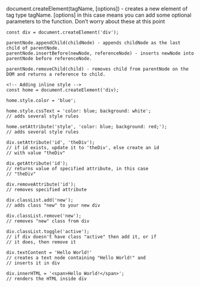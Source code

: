<!-- Element creation -->
document.createElement(tagName, [options]) - creates a new element of tag type tagName. [options] in this case means you can add some optional parameters to the function. Don’t worry about these at this point

    const div = document.createElement('div');

<!-- Append elements -->
    parentNode.appendChild(childNode) - appends childNode as the last child of parentNode.
    parentNode.insertBefore(newNode, referenceNode) - inserts newNode into parentNode before referenceNode.

<!-- Remove Elements -->
    parentNode.removeChild(child) - removes child from parentNode on the DOM and returns a reference to child.

<!-- Altering Elements -->
    <!-- Adding inline style -->
    const home = document.createElement('div);

    home.style.color = 'blue';

    home.style.cssText = 'color: blue; background: white';
    // adds several style rules

    home.setAttribute('style', 'color: blue; background: red;');
    // adds several style rules

<!-- Editing attributes -->
    div.setAttribute('id', 'theDiv');                              
    // if id exists, update it to 'theDiv', else create an id
    // with value "theDiv"

    div.getAttribute('id');                                        
    // returns value of specified attribute, in this case
    // "theDiv"

    div.removeAttribute('id');                                     
    // removes specified attribute

<!-- Working with classes -->
    div.classList.add('new');                                      
    // adds class "new" to your new div

    div.classList.remove('new');                                   
    // removes "new" class from div

    div.classList.toggle('active');                                
    // if div doesn't have class "active" then add it, or if
    // it does, then remove it

<!-- Adding text content -->
    div.textContent = 'Hello World!'                               
    // creates a text node containing "Hello World!" and
    // inserts it in div

<!-- Adding HTML content -->
    div.innerHTML = '<span>Hello World!</span>';                   
    // renders the HTML inside div


